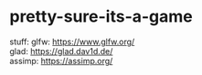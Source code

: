 # pretty-sure-its-a-game
stuff:
glfw: https://www.glfw.org/ <br>
glad: https://glad.dav1d.de/ <br>
assimp: https://assimp.org/ <br>
